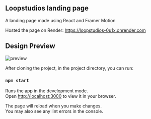 ## Loopstudios landing page

A landing page made using React and Framer Motion

Hosted the page on Render: https://loopstudios-0u1x.onrender.com

## Design Preview

![preview](https://user-images.githubusercontent.com/121347385/236634038-0fbdb997-2ca1-4524-8046-ed307d93b218.png)


After cloning the project, in the project directory, you can run:

### `npm start`

Runs the app in the development mode.\
Open [http://localhost:3000](http://localhost:3000) to view it in your browser.

The page will reload when you make changes.\
You may also see any lint errors in the console.


